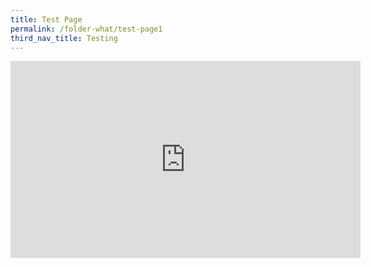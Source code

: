```yaml
---
title: Test Page
permalink: /folder-what/test-page1
third_nav_title: Testing
---
```

<iframe width="560" height="315" src="https://www.youtube-nocookie.com/embed/jJRdLZyOU4w" title="YouTube video player" frameborder="0" allow="accelerometer; autoplay; clipboard-write; encrypted-media; gyroscope; picture-in-picture" allowfullscreen></iframe>